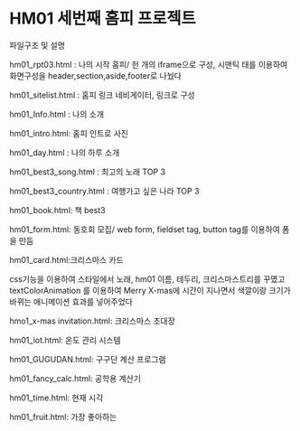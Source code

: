 # HM01 세번째 홈피 프로젝트

파일구조 및 설명

hm01_rpt03.html : 나의 시작 홈피/ 헌 개의 iframe으로 구성, 시맨틱 태를 이용하여 화면구성을 header,section,aside,footer로 나눴다

hm01_sitelist.html : 홈피 링크 네비게이터, 링크로 구성

hm01_Info.html : 나의 소개

hm01_intro.html: 홈피 인트로 사진

hm01_day.html : 나의 하루 소개

hm01_best3_song.html : 최고의 노래 TOP 3

hm01_best3_country.html : 여행가고 싶은 나라 TOP 3

hm01_book.html: 책 best3

hm01_form.html: 동호회 모집/ web form, fieldset tag, button tag를 이용하여 폼을 만듬

hm01_card.html:크리스마스 카드

css기능을 이용하여 스타일에서 노래, hm01 이름, 테두리, 크리스마스트리를 꾸몄고 textColorAnimation 를 이용하여 Merry X-mas에 시간이 지나면서 색깔이랑 크기가 바뀌는 애니메이션 효과를 넣어주었다

hmo1_x-mas invitation.html: 크리스마스 초대장

hm01_iot.html: 온도 관리 시스템

hm01_GUGUDAN.html: 구구단  계산 프로그램

hm01_fancy_calc.html: 공학용 계산기

hm01_time.html: 현재 시각

hm01_fruit.html: 가장 좋아하는 




